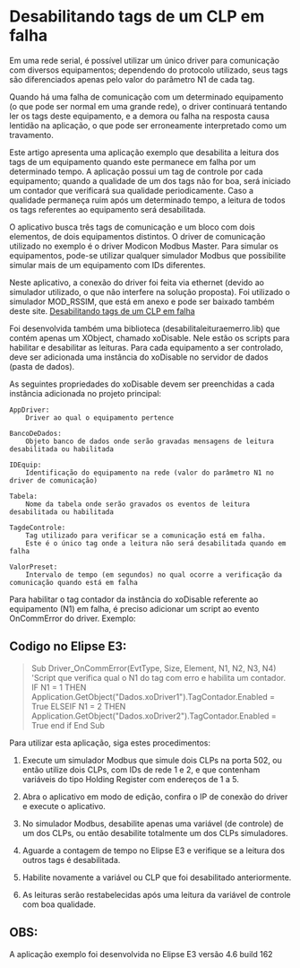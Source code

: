 Desabilitando tags de um CLP em falha
=====================================================================================================

Em uma rede serial, é possível utilizar um único driver para comunicação com diversos equipamentos; dependendo do protocolo utilizado, seus tags são diferenciados apenas pelo valor do parâmetro N1 de cada tag.

Quando há uma falha de comunicação com um determinado equipamento (o que pode ser normal em uma grande rede), o driver continuará tentando ler os tags deste equipamento, e a demora ou falha na resposta causa lentidão na aplicação, o que pode ser erroneamente interpretado como um travamento.

Este artigo apresenta uma aplicação exemplo que desabilita a leitura dos tags de um equipamento quando este permanece em falha por um determinado tempo. A aplicação possui um tag de controle por cada equipamento; quando a qualidade de um dos tags não for boa, será iniciado um contador que verificará sua qualidade periodicamente. Caso a qualidade permaneça ruim após um determinado tempo, a leitura de todos os tags referentes ao equipamento será desabilitada.

O aplicativo busca três tags de comunicação e um bloco com dois elementos, de dois equipamentos distintos. O driver de comunicação utilizado no exemplo é o driver Modicon Modbus Master. Para simular os equipamentos, pode-se utilizar qualquer simulador Modbus que possibilite simular mais de um equipamento com IDs diferentes.

Neste aplicativo, a conexão do driver foi feita via ethernet (devido ao simulador utilizado, o que não interfere na solução proposta). Foi utilizado o simulador MOD_RSSIM, que está em anexo e pode ser baixado também deste site. [Desabilitando tags de um CLP em falha](https://kb.elipse.com.br/desabilitando-tags-de-um-clp-em-falha/)

Foi desenvolvida também uma biblioteca (desabilitaleituraemerro.lib) que contém apenas um XObject, chamado xoDisable. Nele estão os scripts para habilitar e desabilitar as leituras. Para cada equipamento a ser controlado, deve ser adicionada uma instância do xoDisable no servidor de dados (pasta de dados).

As seguintes propriedades do xoDisable devem ser preenchidas a cada instância adicionada no projeto principal:

    AppDriver: 
        Driver ao qual o equipamento pertence

    BancoDeDados:
        Objeto banco de dados onde serão gravadas mensagens de leitura desabilitada ou habilitada

    IDEquip:
        Identificação do equipamento na rede (valor do parâmetro N1 no driver de comunicação)

    Tabela:
        Nome da tabela onde serão gravados os eventos de leitura desabilitada ou habilitada

    TagdeControle:
        Tag utilizado para verificar se a comunicação está em falha.
        Este é o único tag onde a leitura não será desabilitada quando em falha

    ValorPreset:
        Intervalo de tempo (em segundos) no qual ocorre a verificação da comunicação quando está em falha

Para habilitar o tag contador da instância do xoDisable referente ao equipamento (N1) em falha, é preciso adicionar um script ao evento OnCommError do driver. Exemplo:

Codigo no Elipse E3:
-----------------------------------------------------------------------------------------------------

>Sub Driver_OnCommError(EvtType, Size, Element, N1, N2, N3, N4)
>    'Script que verifica qual o N1 do tag com erro e habilita um contador.
>    IF N1 = 1 THEN
>        Application.GetObject("Dados.xoDriver1").TagContador.Enabled = True
>    ELSEIF N1 = 2 THEN
>        Application.GetObject("Dados.xoDriver2").TagContador.Enabled = True
>    end if
>End Sub

Para utilizar esta aplicação, siga estes procedimentos:

1. Execute um simulador Modbus que simule dois CLPs na porta 502, ou então utilize dois CLPs, com IDs de rede 1 e 2, e que contenham variáveis do tipo Holding Register com endereços de 1 a 5.

2. Abra o aplicativo em modo de edição, confira o IP de conexão do driver e execute o aplicativo.

3. No simulador Modbus, desabilite apenas uma variável (de controle) de um dos CLPs, ou então desabilite totalmente um dos CLPs simuladores.

4. Aguarde a contagem de tempo no Elipse E3 e verifique se a leitura dos outros tags é desabilitada.

5. Habilite novamente a variável ou CLP que foi desabilitado anteriormente.

6. As leituras serão restabelecidas após uma leitura da variável de controle com boa qualidade.

OBS:
-----------------------------------------------------------------------------------------------------

A aplicação exemplo foi desenvolvida no Elipse E3 versão 4.6 build 162